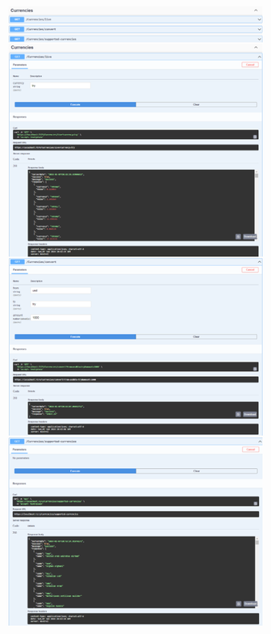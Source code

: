 ![all](https://raw.githubusercontent.com/aliilman/OfficeHours_Group2/main/endpoint-ss/1.png?token=GHSAT0AAAAAACLOJQ2R52SE5ZCIZDV5PSWEZM3BY4Q)
![live](https://raw.githubusercontent.com/aliilman/OfficeHours_Group2/main/endpoint-ss/2.png?token=GHSAT0AAAAAACLOJQ2RU24HG66Z56HXV3KEZM3BZDQ)
![convert](https://raw.githubusercontent.com/aliilman/OfficeHours_Group2/main/endpoint-ss/3.png?token=GHSAT0AAAAAACLOJQ2RZLFDP6BLLCX7D3KOZM3BZKQ)
![supported-currencies](https://raw.githubusercontent.com/aliilman/OfficeHours_Group2/main/endpoint-ss/4.png?token=GHSAT0AAAAAACLOJQ2QR4HSOYY7K5ILM7D6ZM3BZPQ)
